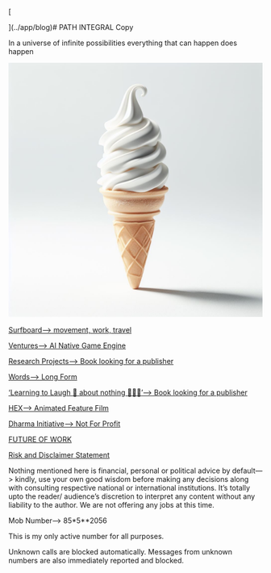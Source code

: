 [
    
](../app/blog)# PATH INTEGRAL Copy

In a universe of infinite possibilities everything that can happen does happen

![Imagine.jpeg](PATH%20INTEGRAL%20Copy%2058789c05057441ef990eb4b503e7850b/Imagine.jpeg)

[Surfboard—> movement, work, travel](PATH%20INTEGRAL%20Copy%2058789c05057441ef990eb4b503e7850b/Surfboard%E2%80%94%20movement,%20work,%20travel%2077239a1961ca4ce1959fbdf204018ba4.md)

[Ventures—> AI Native Game Engine](PATH%20INTEGRAL%20Copy%2058789c05057441ef990eb4b503e7850b/Ventures%E2%80%94%20AI%20Native%20Game%20Engine%20692cd876d32e4108bc0839b384ecd66e.md)

[Research Projects—> Book looking for a publisher](PATH%20INTEGRAL%20Copy%2058789c05057441ef990eb4b503e7850b/Research%20Projects%E2%80%94%20Book%20looking%20for%20a%20publisher%205a29ceea5bf54f64a6d4dc6f91a60357.md)

[Words—> Long Form](PATH%20INTEGRAL%20Copy%2058789c05057441ef990eb4b503e7850b/Words%E2%80%94%20Long%20Form%20ed8500f5e08243f5b8796bfe35f8878d.md)

[‘Learning to Laugh 🤣 about nothing 🤷🏽‍♂️’—> Book looking for a publisher](PATH%20INTEGRAL%20Copy%2058789c05057441ef990eb4b503e7850b/%E2%80%98Learning%20to%20Laugh%20%F0%9F%A4%A3%20about%20nothing%20%F0%9F%A4%B7%F0%9F%8F%BD%E2%80%8D%E2%99%82%EF%B8%8F%E2%80%99%E2%80%94%20Book%20lo%205dcb958f0fa845548869f1b0d9ef7548.md)

[HEX—> Animated Feature Film](PATH%20INTEGRAL%20Copy%2058789c05057441ef990eb4b503e7850b/HEX%E2%80%94%20Animated%20Feature%20Film%20fa053ecef00347c29d30b490984801bc.md)

[Dharma Initiative—> Not For Profit](PATH%20INTEGRAL%20Copy%2058789c05057441ef990eb4b503e7850b/Dharma%20Initiative%E2%80%94%20Not%20For%20Profit%206eba6bb8f373425f8223e58e406cc42a.md)

[FUTURE OF WORK](PATH%20INTEGRAL%20Copy%2058789c05057441ef990eb4b503e7850b/FUTURE%20OF%20WORK%20be3e28c08fd84f0c83df0dbfd81e1114.md)

[Risk and Disclaimer Statement](PATH%20INTEGRAL%20Copy%2058789c05057441ef990eb4b503e7850b/Risk%20and%20Disclaimer%20Statement%20104cef5f0c9342dc97627fd737da56c3.md)

Nothing mentioned here is financial, personal or political advice by default—> kindly, use your own good wisdom before making any decisions along with consulting respective national or international institutions. It’s totally upto the reader/ audience’s discretion to interpret any content without any liability to the author. We are not offering any jobs at this time. 

Mob Number—> 85*5**2056

This is my only active number for all purposes.

Unknown calls are blocked automatically. Messages from unknown numbers are also immediately reported and blocked.